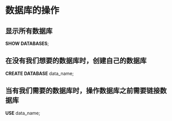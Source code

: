 # 数据库的操作
## 显示所有数据库
**SHOW DATABASES**;
## 在没有我们想要的数据库时，创建自己的数据库
**CREATE DATABASE**  data_name;
## 当有我们需要的数据库时，操作数据库之前需要链接数据库
**USE** data_name;




